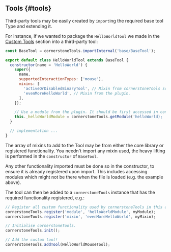 ## Tools {#tools}

Third-party tools may be easily created by `import`ing the required base tool Type and extending it.

For instance, if we wanted to package the `HelloWorldTool` we made in the [Custom Tools](custom-tools/index.md) section into a third-party tool:

```js
const BaseTool = cornerstoneTools.importInternal('base/BaseTool');

export default class HelloWorldTool extends BaseTool {
  constructor(name = 'HelloWorld') {
    super({
      name,
      supportedInteractionTypes: ['mouse'],
      mixins: [
        'activeOrDisabledBinaryTool', // Mixin from cornerstoneTools source.
        'evenMoreHelloWorld', // Mixin from the plugin.
      ],
    });

    // Use a module from the plugin. It should be first accessed in constructor.
    this._helloWorldModule = cornerstoneTools.getModule('helloWorld);
  }

  // implementation ...
}
```

The array of mixins to add to the Tool may be from either the core library or registered functionality. You needn't import any mixin used, the heavy lifting is performed in the `constructor` of `BaseTool`.

Any other functionality imported must be done so in the constructor, to ensure it is already registered upon import. This includes accessing modules which might not be there when the file is loaded (e.g. the example above).

The tool can then be added to a `cornerstoneTools` instance that has the required functionality registered, e.g.:

```js
// Register all custom functionality used by cornerstoneTools in this app.
cornerstoneTools.register('module', 'helloWorldModule', myModule);
cornerstoneTools.register('mixin', 'evenMoreHelloWorld', myMixin);

// Initialise cornerstoneTools.
cornerstoneTools.init();

// Add the custom tool!
cornerstoneTools.addTool(HelloWorldMouseTool);
```
